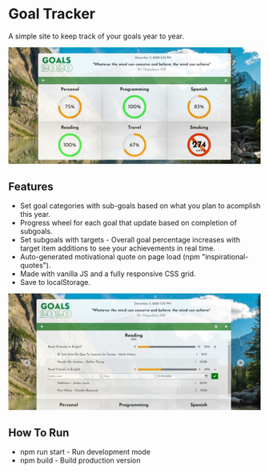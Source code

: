 # Goal Tracker

A simple site to keep track of your goals year to year.

![Goal Tracker Screenshot #1](./src/assets/screens/screen1.jpg)

## Features

-   Set goal categories with sub-goals based on what you plan to acomplish this year.
-   Progress wheel for each goal that update based on completion of subgoals.
-   Set subgoals with targets - Overall goal percentage increases with target item additions to see your achievements in real time.
-   Auto-generated motivational quote on page load (npm "inspirational-quotes").
-   Made with vanilla JS and a fully responsive CSS grid.
-   Save to localStorage.


![Goal Tracker Screenshot #2](./src/assets/screens/screen2.jpg)

## How To Run

-   npm run start - Run development mode
-   npm build - Build production version
